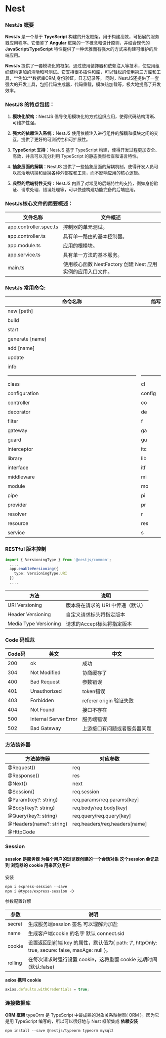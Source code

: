 # Nest

### NestJs 概要

**NestJs** 是一个基于 **TpyeScript** 构建的开发框架，用于构建高效，可拓展的服务器应用程序。它借鉴了 **Angular** 框架的一下概念和设计原则，并结合现代的 **JavaScript/TypeScript** 特性提供了一种优雅而有强大的方式来构建可维护的后端应用。

**NestJs** 提供了一套模块化的框架，通过使用装饰器和依赖注入等技术，使应用组织结构更加的清晰和可测试。它支持很多插件和库，可以轻松的使用第三方库和工具，**例如:**数据库ORM,身份验证，日志记录等。
同时，NestJS还提供了一套强大的开发工具，包括代码生成器，代码重载，模块热加载等，极大地提高了开发效率。

### NestJS 的特点包括：

1. **模块化架构**：NestJS 倡导使用模块化的方式组织应用，使得代码结构清晰、可维护性强。

2. **强大的依赖注入系统**：NestJS 使用依赖注入进行组件的解耦和模块之间的交互，提供了更好的可测试性和可扩展性。

3. **TypeScript 支持**：NestJS 基于 TypeScript 构建，使得开发过程更加安全、高效，并且可以充分利用 TypeScript 的静态类型检查和语言特性。

4. **抽象层面的解耦**：NestJS 提供了一些抽象层面的解耦机制，使得开发人员可以灵活地切换和替换各种外部库和工具，而不影响应用的核心逻辑。

5. **典型的后端特性支持**：NestJS 内置了对常见的后端特性的支持，例如身份验证、请求处理、错误处理等，可以快速构建功能完备的后端应用。

### NestJs核心文件的简要概述：

| 文件名称               | 文件概述                                                    |
| ---------------------- | ----------------------------------------------------------- |
| app.controller.spec.ts | 控制器的单元测试。                                          |
| app.controller.ts      | 具有单一路由的基本控制器。                                  |
| app.module.ts          | 应用的根模块。                                              |
| app.service.ts         | 具有单一方法的基本服务。                                    |
| main.ts                | 使用核心函数 NestFactory 创建 Nest 应用实例的应用入口文件。 |

### NestJs 常用命令:

| 命令名称                    | 简写   | 说明                              |
| --------------------------- | ------ | --------------------------------- |
| new <name> [path]           |        | 创建一个新的 Nest 应用            |
| build                       |        | 构建 Nest 应用                    |
| start                       |        | 启动已构建的 Nest 应用            |
| generate <schematic> [name] |        | 生成代码文件                      |
| add <schematic> [name]      |        | 添加特性或库到现有的 Nest 应用    |
| update                      |        | 更新 Nest CLI                     |
| info                        |        | 输出关于系统环境的诊断信息        |
| ——————————————————————————  | —————— | ————————————————————————————————— |
| class                       | cl     | 生成一个类文件                    |
| configuration               | config | 生成CLI配置文件                   |
| controller                  | co     | 生成一个控制器文件                |
| decorator                   | de     | 生成一个装饰器文件                |
| filter                      | f      | 生成一个过滤器文件                |
| gateway                     | ga     | 生成一个网关文件                  |
| guard                       | gu     | 生成一个守卫文件                  |
| interceptor                 | itc    | 生成一个拦截器文件                |
| library                     | lib    | 生成一个在monorep的新库           |
| interface                   | itf    | 生成一个接口文件                  |
| middleware                  | mi     | 生成一个中间件文件                |
| module                      | mo     | 生成一个模块文件                  |
| pipe                        | pi     | 生成一个管道文件                  |
| provider                    | pr     | 生成一个提供者文件                |
| resolver                    | r      | 生成一个解析器文件                |
| resource                    | res    | 生成一个新的CRUD资源              |
| service                     | s      | 生成一个服务文件                  |

### RESTful 版本控制

```ts
import { VersioningType } from '@nestjs/common';
  ....
  app.enableVersioning({
    type: VersioningType.URI
  })
  ....
```

| 方法                  | 说明                              |
| --------------------- | --------------------------------- |
| URI Versioning        | 版本将在请求的 URI 中传递（默认） |
| Header Versioning     | 自定义请求标头将指定版本          |
| Media Type Versioning | 请求的Accept标头将指定版本        |

### Code 码规范

| Code码 | 英文                  | 中文                         |
| ------ | --------------------- | ---------------------------- |
| 200    | ok                    | 成功                         |
| 304    | Not Modified          | 协商缓存了                   |
| 400    | Bad Request           | 参数错误                     |
| 401    | Unauthorized          | token错误                    |
| 403    | Forbidden             | referer origin 验证失败      |
| 404    | Not Found             | 接口不存在                   |
| 500    | Internal Server Error | 服务端错误                   |
| 502    | Bad Gateway           | 上游接口有问题或者服务器问题 |

### 方法装饰器

| 方法装饰器              | 对应参数                      |
| ----------------------- | ----------------------------- |
| @Request()              | req                           |
| @Response()             | res                           |
| @Next()                 | next                          |
| @Session()              | req.session                   |
| @Param(key?: string)    | req.params/req.params[key]    |
| @Body(key?: string)     | req.body/req.body[key]        |
| @Query(key?: string)    | req.query/req.query[key]      |
| @Headers(name?: string) | req.headers/req.headers[name] |
| @HttpCode               |

### Session

#### session 是服务器 为每个用户的浏览器创建的一个会话对象 这个session 会记录到 浏览器的 cookie 用来区分用户

安装

```ts
npm i express-session --save
npm i @types/express-session -D
```

参数配置详解

| 参数    | 说明                                                                                            |
| ------- | ----------------------------------------------------------------------------------------------- |
| secret  | 生成服务端session 签名 可以理解为加盐                                                           |
| name    | 生成客户端cookie 的名字 默认 connect.sid                                                        |
| cookie  | 设置返回到前端 key 的属性，默认值为{ path: ‘/’, httpOnly: true, secure: false, maxAge: null }。 |
| rolling | 在每次请求时强行设置 cookie，这将重置 cookie 过期时间(默认:false)                               |

**axios 携带 cookie**

```ts
axios.defaults.withCredentials = true;
```

### 连接数据库

**ORM 框架** typeOrm 是 TypeScript 中最成熟的对象关系映射器( ORM )。因为它是用 TypeScript 编写的，所以可以很好地与 Nest 框架集成
**依赖安装**

```tsnpm install --save @nestjs/typeorm typeorm mysql2
npm install --save @nestjs/typeorm typeorm mysql2
```
